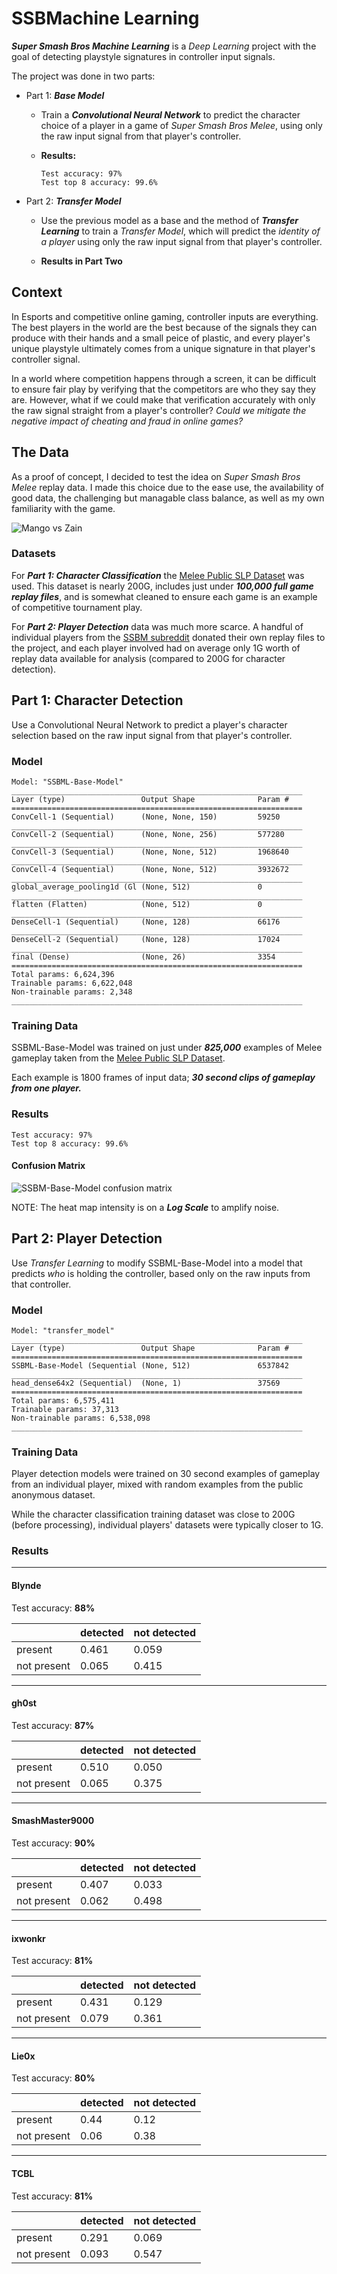 # SSBMachine Learning

***Super Smash Bros Machine Learning*** is a *Deep Learning* project
with the goal of detecting playstyle signatures in controller input signals.

The project was done in two parts:

- Part 1: ***Base Model***
  - Train a ***Convolutional Neural Network*** to predict the character choice of
    a player in a game of *Super Smash Bros Melee*, using only the raw input
    signal from that player's controller.
    
  - **Results:**

    ```
    Test accuracy: 97%
    Test top 8 accuracy: 99.6%
    ```

- Part 2: ***Transfer Model***

  - Use the previous model as a base and the method of ***Transfer Learning*** to train a
    *Transfer Model*, which will predict the *identity of a player* using only the raw
    input signal from that player's controller.
    
  - **Results in Part Two** 
    
## Context

In Esports and competitive online gaming, controller inputs are everything.
The best players in the world are the best because of the signals they can produce
with their hands and a small peice of plastic, and every player's unique playstyle ultimately
comes from a unique signature in that player's controller signal.

In a world where competition happens through a screen, it can be difficult to ensure fair play
by verifying that the competitors are who they say they are. However, what if we could make that
verification accurately with only the raw signal straight from a player's controller?
*Could we mitigate the negative impact of cheating and fraud in online games?*

## The Data

As a proof of concept, I decided to test the idea on *Super Smash Bros Melee* replay data.
I made this choice due to the ease use, the availability of good data, the challenging but
managable class balance, as well as my own familiarity with the game.

![Mango vs Zain](images/ssbm-gameplay.gif)

### Datasets

For ***Part 1: Character Classification*** the [Melee Public SLP Dataset](https://drive.google.com/file/d/1ab6ovA46tfiPZ2Y3a_yS1J3k3656yQ8f/view?usp=sharing) was used. This dataset is nearly 200G, includes just under ***100,000 full game replay files***, and is somewhat cleaned to ensure each game is an example of competitive tournament play.

For ***Part 2: Player Detection*** data was much more scarce. A handful of individual players from the [SSBM subreddit](https://www.reddit.com/r/SSBM) donated their own replay files to the project, and each player involved had on average only 1G worth of replay data available for analysis (compared to 200G for character detection). 

## Part 1: Character Detection
  
Use a Convolutional Neural Network to predict a player's character selection based on the raw input signal from that player's controller.

### Model

```
Model: "SSBML-Base-Model"
_________________________________________________________________
Layer (type)                 Output Shape              Param #   
=================================================================
ConvCell-1 (Sequential)      (None, None, 150)         59250     
_________________________________________________________________
ConvCell-2 (Sequential)      (None, None, 256)         577280    
_________________________________________________________________
ConvCell-3 (Sequential)      (None, None, 512)         1968640   
_________________________________________________________________
ConvCell-4 (Sequential)      (None, None, 512)         3932672   
_________________________________________________________________
global_average_pooling1d (Gl (None, 512)               0         
_________________________________________________________________
flatten (Flatten)            (None, 512)               0         
_________________________________________________________________
DenseCell-1 (Sequential)     (None, 128)               66176     
_________________________________________________________________
DenseCell-2 (Sequential)     (None, 128)               17024     
_________________________________________________________________
final (Dense)                (None, 26)                3354      
=================================================================
Total params: 6,624,396
Trainable params: 6,622,048
Non-trainable params: 2,348
_________________________________________________________________
```

### Training Data

SSBML-Base-Model was trained on just under ***825,000*** examples of Melee gameplay taken from the [Melee Public SLP Dataset](https://drive.google.com/file/d/1ab6ovA46tfiPZ2Y3a_yS1J3k3656yQ8f/view?usp=sharing). 

Each example is 1800 frames of input data; ***30 second clips of gameplay from one player.***

### Results

```
Test accuracy: 97%
Test top 8 accuracy: 99.6%
```

#### Confusion Matrix

![SSBM-Base-Model confusion matrix](images/SSBML-Base-Model.png)

NOTE: The heat map intensity is on a ***Log Scale*** to amplify noise. 

## Part 2: Player Detection

Use *Transfer Learning* to modify SSBML-Base-Model into a model that predicts *who* is holding the controller, based only on the raw inputs from that controller.

### Model

```
Model: "transfer_model"
_________________________________________________________________
Layer (type)                 Output Shape              Param #   
=================================================================
SSBML-Base-Model (Sequential (None, 512)               6537842   
_________________________________________________________________
head_dense64x2 (Sequential)  (None, 1)                 37569     
=================================================================
Total params: 6,575,411
Trainable params: 37,313
Non-trainable params: 6,538,098
_________________________________________________________________
```

### Training Data

Player detection models were trained on 30 second examples of gameplay from an individual player,
mixed with random examples from the public anonymous dataset.

While the character classification training dataset was close to 200G (before processing), 
individual players' datasets were typically closer to 1G.

### Results

---
#### Blynde

Test accuracy: **88%**

|	             | detected	      | not detected |
| -------      | -----------    | ---------    |
| present      |	0.461         |	0.059        |
| not present  |	0.065         |	0.415        |

---
#### gh0st

Test accuracy: **87%**
 
|	             | detected	     | not detected |
| -------      | -----------   | ---------    |
| present      |	0.510        |	0.050       |
| not present  |	0.065        |	0.375       |

---
#### SmashMaster9000

Test accuracy: **90%**

|	              | detected	    | not detected |
| -------       | -----------   | ---------    |
| present       |	0.407         |	0.033        |
| not present   |	0.062         |	0.498        |

---
#### ixwonkr

Test accuracy: **81%**

|	              | detected	    | not detected |
| -------       | -----------   | ---------    |
| present       |	0.431         |	0.129        |
| not present   |	0.079         |	0.361        |

---
#### Lie0x

Test accuracy: **80%**

|	              | detected	    | not detected |
| -------       | -----------   | ---------    |
| present       |	0.44          |	0.12         |
| not present   |	0.06          |	0.38         |

---
#### TCBL

Test accuracy: **81%**

|	              | detected	    | not detected |
| -------       | -----------   | ---------    |
| present       |	0.291         |	0.069        |
| not present   |	0.093         |	0.547        |
